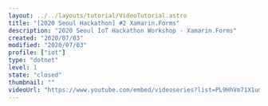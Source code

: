 ```yaml
---
layout: ../../layouts/tutorial/VideoTutorial.astro
title: "[2020 Seoul Hackathon] #2 Xamarin.Forms"
description: "2020 Seoul IoT Hackathon Workshop - Xamarin.Forms"
created: "2020/07/03"
modified: "2020/07/03"
profile: ["iot"]
type: "dotnet"
level: 1
state: "closed"
thumbnail: ""
videoUrl: "https://www.youtube.com/embed/videoseries?list=PL9HhVm71X1umq4bSiLzM19jxLTQCZSgiL"
---
```

